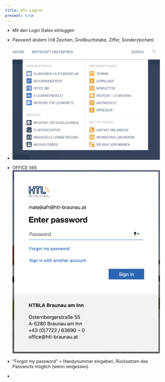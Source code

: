 ```yaml
---
title: HTL Logins
present: true
---
```




- Mit den Login Daten einloggen
- Passwort ändern (≥8 Zeichen, Großbuchstabe, Ziffer, Sonderzeichen)
- [](www.htl-braunau.at)
  ![image-20210928151703548](fig/image-20210928151703548.png)
- OFFICE 365
  ![image-20210928151810162](fig/image-20210928151810162.png)

- "Forgot my password" > Handynummer eingeben, Rücksetzen des Passworts möglich (wenn vergessen)
- 